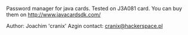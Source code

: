 Password manager for java cards.
Tested on J3A081 card. You can buy them on http://www.javacardsdk.com/

Author: Joachim 'cranix' Azgin
contact: cranix@hackerspace.pl

